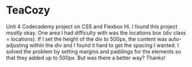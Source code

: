 # TeaCozy
Unit 4 Codecademy project on CSS and Flexbox
Hi. I found this project mostly okay. One area I had difficulty with was the locations box (div class = locations). If I set the height of the div to 500px, the content was auto-adjusting within the div and I found it hard to get the spacing I wanted. I solved the problem by setting margins and paddings for the elements so that they added up to 500px. But was there a better way? Thanks!
